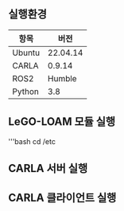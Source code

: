 ## 실행환경
| 항목       | 버전  |
|-----------|-------|
| Ubuntu     | 22.04.14 |
| CARLA    | 0.9.14 |
| ROS2      | Humble |
| Python    | 3.8   |

## LeGO-LOAM 모듈 실행
'''bash
cd /etc 
## CARLA 서버 실행

## CARLA 클라이언트 실행
